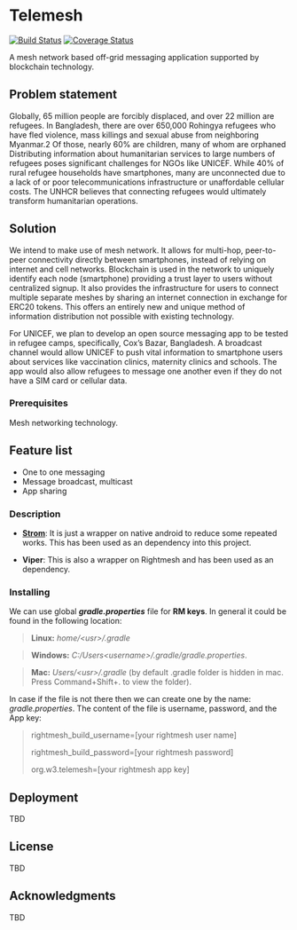 [strom]:https://www.github.com/w3-engineers/android-framework

# Telemesh

[![Build Status](https://travis-ci.com/w3-engineers/telemesh.svg?branch=master)](https://travis-ci.com/w3-engineers/telemesh)
[![Coverage Status](https://coveralls.io/repos/github/w3-engineers/telemesh/badge.svg?branch=master)](https://coveralls.io/github/w3-engineers/telemesh?branch=master)

A mesh network based off-grid messaging application supported by blockchain technology.

## Problem statement

Globally, 65 million people are forcibly displaced, and over 22 million are refugees. In Bangladesh, there are over 650,000 Rohingya refugees who have fled violence,
mass killings and sexual abuse from neighboring Myanmar.2 Of those, nearly 60% are children, many of whom are orphaned
Distributing information about humanitarian services to large numbers of refugees poses significant challenges for NGOs like UNICEF. While 40% of rural
refugee households have smartphones, many are unconnected due to a lack of or poor telecommunications infrastructure or unaffordable cellular
costs. The UNHCR believes that connecting refugees would ultimately transform humanitarian operations.

## Solution

We intend to make use of mesh network. It allows for multi-hop, peer-to-peer connectivity directly between smartphones, instead of
relying on internet and cell networks. Blockchain is used in the network to uniquely identify each node (smartphone) providing a trust layer to users without
centralized signup. It also provides the infrastructure for users to connect multiple separate meshes by sharing an internet connection in exchange for ERC20 tokens.
This offers an entirely new and unique method of information distribution not possible with existing technology.

For UNICEF, we plan to develop an open source messaging app to be tested in refugee camps, specifically, Cox’s Bazar, Bangladesh. A broadcast channel would allow
UNICEF to push vital information to smartphone users about services like vaccination clinics, maternity clinics and schools. The app would also allow refugees to
message one another even if they do not have a SIM card or cellular data.

### Prerequisites

Mesh networking technology.

## Feature list

* One to one messaging
* Message broadcast, multicast
* App sharing

### Description

* **[Strom](https://www.github.com/w3-engineers/android-framework)**: It is just a wrapper on native android to reduce some repeated works. This has been used as an dependency into this project.

* **Viper**: This is also a wrapper on Rightmesh and has been used as an dependency.

### Installing

We can use global **_gradle.properties_** file for **RM keys**. In general it could be found in the following location:
> **Linux:**  _home/\<usr>/.gradle_ 

> **Windows:** _C:/Users\<username>/.gradle/gradle.properties_.

> **Mac:**  _Users/\<usr>/.gradle_ (by default .gradle folder is hidden in mac. Press Command+Shift+. to view the folder).

In case if the file is not there then we can create one by the name: _gradle.properties_. The content of the file is username, password, and the App key:

> rightmesh_build_username=[your rightmesh user name] 
> 
> rightmesh_build_password=[your rightmesh password]
> 
> org.w3.telemesh=[your rightmesh app key] 

## Deployment

TBD

## License

TBD

## Acknowledgments

TBD
